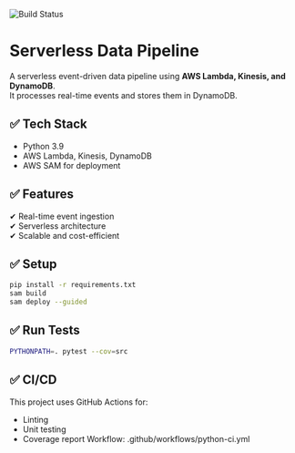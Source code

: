 ![Build Status](https://github.com/pabloanello/serverless-data-pipeline/actions/workflows/python-ci.yml/badge.svg)

# Serverless Data Pipeline
A serverless event-driven data pipeline using **AWS Lambda, Kinesis, and DynamoDB**.  
It processes real-time events and stores them in DynamoDB.

## ✅ Tech Stack
- Python 3.9
- AWS Lambda, Kinesis, DynamoDB
- AWS SAM for deployment

## ✅ Features
✔ Real-time event ingestion  
✔ Serverless architecture  
✔ Scalable and cost-efficient  

## ✅ Setup
```bash
pip install -r requirements.txt
sam build
sam deploy --guided
```

## ✅ Run Tests
```bash
PYTHONPATH=. pytest --cov=src
```

## ✅ CI/CD
This project uses GitHub Actions for:
- Linting
- Unit testing
- Coverage report
Workflow: .github/workflows/python-ci.yml

